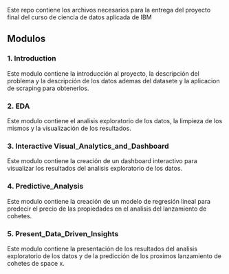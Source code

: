 Este repo contiene los archivos necesarios para la entrega del proyecto final del curso de ciencia de datos aplicada de IBM

## Modulos

### 1. Introduction

Este modulo contiene la introducción al proyecto, la descripción del problema y la descripción de los datos ademas del datasete y la aplicacion de scraping para obtenerlos.

### 2. EDA

Este modulo contiene el analisis exploratorio de los datos, la limpieza de los mismos y la visualización de los resultados.

### 3. Interactive Visual_Analytics_and_Dashboard

Este modulo contiene la creación de un dashboard interactivo para visualizar los resultados del analisis exploratorio de los datos.

### 4. Predictive_Analysis

Este modulo contiene la creación de un modelo de regresión lineal para predecir el precio de las propiedades en el analisis del lanzamiento de cohetes.

### 5. Present_Data_Driven_Insights

Este modulo contiene la presentación de los resultados del analisis exploratorio de los datos y de la predicción de los proximos lanzamiento de cohetes de space x.
